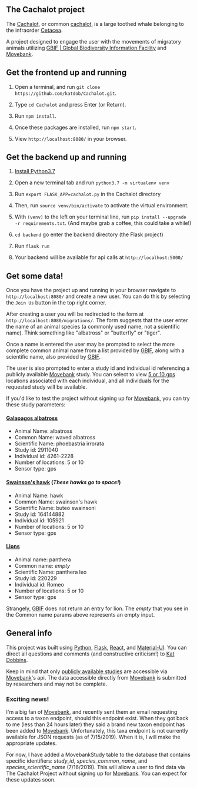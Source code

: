 ## The Cachalot project

The [Cachalot](https://en.wikipedia.org/wiki/Sperm_whale), or common [cachalot](https://en.wikipedia.org/wiki/Cachalot_(disambiguation)), is a large toothed whale belonging to the infraorder [Cetacea](https://www.gbif.org/species/733).

A project designed to engage the user with the movements of migratory animals utilizing [GBIF | Global Biodiversity Information Facility](https://www.gbif.org/) and [Movebank](https://www.movebank.org/).

## Get the frontend up and running

1. Open a terminal, and run `git clone https://github.com/katdob/Cachalot.git`.

2. Type `cd Cachalot` and press Enter (or Return).

3. Run `npm install`.

4. Once these packages are installed, run `npm start`.

5. View `http://localhost:8080/` in your browser.

## Get the backend up and running

1. [Install Python3.7](https://www.python.org/downloads/)

2. Open a new terminal tab and run `python3.7 -m virtualenv venv`

3. Run `export FLASK_APP=cachalot.py` in the Cachalot directory

4. Then, run `source venv/bin/activate` to activate the virtual environment.

5. With `(venv)` to the left on your terminal line, run `pip install --upgrade -r requirements.txt`. (And maybe grab a coffee, this could take a while!)

6. `cd backend` go enter the backend directory (the Flask project)

7. Run `flask run`

8. Your backend will be available for api calls at `http://localhost:5000/`

## Get some data!

Once you have the project up and running in your browser navigate to `http://localhost:8080/` and create a new user. You can do this by selecting the `Join Us` button in the top right corner.

After creating a user you will be redirected to the form at `http://localhost:8080/migrations/`. The form suggests that the user enter the name of an animal species (a commonly used name, not a scientific name). Think something like "albatross" or "butterfly" or "tiger".

Once a name is entered the user may be prompted to select the more complete common animal name from a list provided by [GBIF](https://www.gbif.org/), along with a scientific name, also provided by [GBIF](https://www.gbif.org/).

The user is also prompted to enter a study id and individual id referencing a publicly available [Movebank](https://www.movebank.org/) study. You can select to view [5 or 10 gps](https://www.movebank.org/movebank/service/public/json?study_id=2911040&individual_local_identifiers[]=4262-84830876&individual_local_identifiers[]=1163-1163&individual_local_identifiers[]=2131-2131&max_events_per_individual=10&timestamp_start=1213358400000&timestamp_end=1213617600000&sensor_type=gps&attributes=timestamp,location_long,location_lat,ground_speed,heading) locations associated with each individual, and all individuals for the requested study will be available.

If you'd like to test the project without signing up for [Movebank](https://www.movebank.org/), you can try these study parameters:

#### [Galapagos albatross](https://galapagosconservation.org.uk/wildlife/waved-albatross/)
* Animal Name: albatross
* Common Name: waved albatross
* Scientific Name: phoebastria irrorata
* Study id: 2911040
* Individual id: 4261-2228
* Number of locations: 5 or 10
* Sensor type: gps

#### [Swainson's hawk](https://en.wikipedia.org/wiki/Swainson's_hawk) (*These hawks go to space!*)
* Animal Name: hawk
* Common Name: swainson's hawk
* Scientific Name: buteo swainsoni
* Study id: 164144882
* Individual id: 105921
* Number of locations: 5 or 10
* Sensor type: gps

#### [Lions](https://en.wikipedia.org/wiki/Lion)
* Animal name: panthera
* Common name: *empty*
* Scientific Name: panthera leo
* Study id: 220229
* Individual id: Romeo
* Number of locations: 5 or 10
* Sensor type: gps

Strangely, [GBIF](https://www.gbif.org/) does not return an entry for lion. The *empty* that you see in the Common name params above represents an empty input.

## General info

This project was built using [Python](https://www.python.org/), [Flask](http://flask.pocoo.org/), [React](https://reactjs.org/), and [Material-UI](https://material-ui.com/). You can direct all questions and comments (and constructive criticism!) to [Kat Dobbins](https://katdobbins.com/).

Keep in mind that only [publicly available studies](https://www.movebank.org/movebank/service/public/json?entity_type=study&sensor_type=gps) are accessible via [Movebank](https://www.movebank.org/)'s api. The data accessible directly from [Movebank](https://www.movebank.org/) is submitted by researchers and may not be complete.

### Exciting news!

I'm a big fan of [Movebank](https://www.movebank.org/), and recently sent them an email requesting access to a taxon endpoint, should this endpoint exist. When they got back to me (less than 24 hours later) they said a brand new taxon endpoint has been added to [Movebank](https://www.movebank.org/). Unfortunately, this taxa endpoint is not currently available for JSON requests (as of 7/15/2019). When it is, I will make the appropriate updates.

For now, I have added a MovebankStudy table to the database that contains specific identifiers: *study_id*, *species_common_name*, and *species_scientific_name* (7/16/2019). This will allow a user to find data via The Cachalot Project without signing up for [Movebank](https://www.movebank.org/). You can expect for these updates soon.
